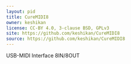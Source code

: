 ```yaml
---
layout: pid
title: CureMIDI8
owner: keshikan
license: CC-BY 4.0, 3-clause BSD, GPLv3
site: https://github.com/keshikan/CureMIDI8
source: https://github.com/keshikan/CureMIDI8
---
```

USB-MIDI Interface 8IN/8OUT
